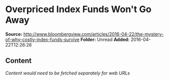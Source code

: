 # Overpriced Index Funds Won't Go Away

**Source:** http://www.bloombergview.com/articles/2016-04-22/the-mystery-of-why-costly-index-funds-survive
**Folder:** Unread
**Added:** 2016-04-22T12:26:26




## Content
*Content would need to be fetched separately for web URLs*
